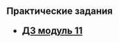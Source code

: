 <h2>Практические задания
  
<ul>
  <li><a href 'https://github.com/allabergenovvyacheslav/homework11/blob/main/main.py'>ДЗ модуль 11</a></li>
</ul>

